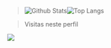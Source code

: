 >![Github Stats](https://github-readme-stats.vercel.app/api?username=kauanFerr&count_private=true&show_icons=true&include_all_commits=true)![Top Langs](https://github-readme-stats.vercel.app/api/top-langs/?username=kauanFerr&hide=TeX&layout=compact)

> Visitas neste perfil
<img src="https://profile-counter.glitch.me/kauanFerr/count.svg" />
